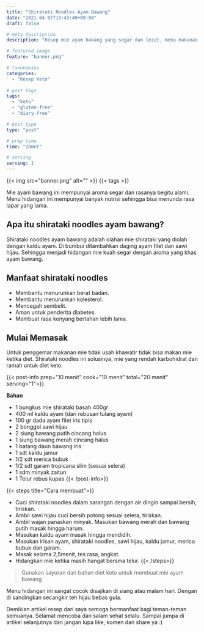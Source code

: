```yaml
---
title: "Shirataki Noodles Ayam Bawang"
date: "2021-04-07T13:43:40+00:00"
draft: false

# meta description
description: "Resep mie ayam bawang yang segar dan lezat, menu makanan diet keto yang sehat."

# featured image
feature: "banner.png"

# taxonomies
categories:
  - "Resep Keto"
  
# post tags
tags:
  - "keto"
  - "gluten-free"
  - "diary-free"

# post type
type: "post"

# prep time
time: "20mnt"

# serving
serving: 1
---
```


{{< img src="banner.png" alt="" >}}
{{< tags >}}

Mie ayam bawang ini mempunyai aroma segar dan rasanya begitu alami. Menu hidangan ini mempunyai banyak nutrisi sehingga bisa menunda rasa lapar yang lama.

## Apa itu shirataki noodles ayam bawang?

Shirataki noodles ayam bawang adalah olahan mie shirataki yang diolah dengan kaldu ayam. Di bumbui ditambahkan daging ayam filet dan sawi hijau. Sehingga menjadi hidangan mie kuah segar dengan aroma yang khas ayam bawang.

## Manfaat shirataki noodles

- Membantu menurunkan berat badan.
- Membantu menurunkan kolesterol.
- Mencegah sembelit.
- Aman untuk penderita diabetes.
- Membuat rasa kenyang bertahan lebih lama.

## Mulai Memasak

Untuk penggemar makanan mie tidak usah khawatir tidak bisa makan mie ketika diet. Shirataki noodles ini solusinya, mie yang rendah karbohidrat dan ramah untuk diet keto. 

{{< post-info prep="10 menit" cook="10 menit" total="20 menit" serving="1">}}

__Bahan__

- 1 bungkus mie shirataki basah 400gr
- 400 ml kaldu ayam (dari rebusan tulang ayam)
- 100 gr dada ayam filet iris tipis
- 2 bonggol sawi hijau
- 2 siung bawang putih cincang halus
- 1 siung bawang merah cincang halus
- 1 batang daun bawang iris
- 1 sdt kaldu jamur
- 1/2 sdt merica bubuk
- 1/2 sdt garam tropicana slim (sesuai selera)
- 1 sdm minyak zaitun
- 1 Telur rebus kupas
{{< /post-info>}}

{{< steps title="Cara membuat">}}
- Cuci shirataki noodles dalam sarangan dengan air dingin sampai bersih, tiriskan.
- Ambil sawi hijau cuci bersih potong sesuai selera, tiriskan.
- Ambil wajan panaskan minyak. Masukan bawang merah dan bawang putih masak hingga harum.
- Masukan kaldu ayam masak hingga mendidih.
- Masukan irisan ayam, shirataki noodles, sawi hijau, kaldu jamur, merica bubuk dan garam.
- Masak selama 2,5menit, tes rasa, angkat.
- Hidangkan mie ketika masih hangat bersma telur.
{{< /steps>}}

> Gunakan sayuran dan bahan diet keto untuk membuat mie ayam bawang

Menu hidangan ini sangat cocok disajikan di siang atau malam hari. Dengan di sandingkan secangkir teh hijau bebas gula.

Demikian artikel resep dari saya semoga bermanfaat bagi teman-teman semuanya. Selamat mencoba dan salam sehat selalu. Sampai jumpa di artikel selanjutnya dan jangan lupa like, komen dan share ya :)